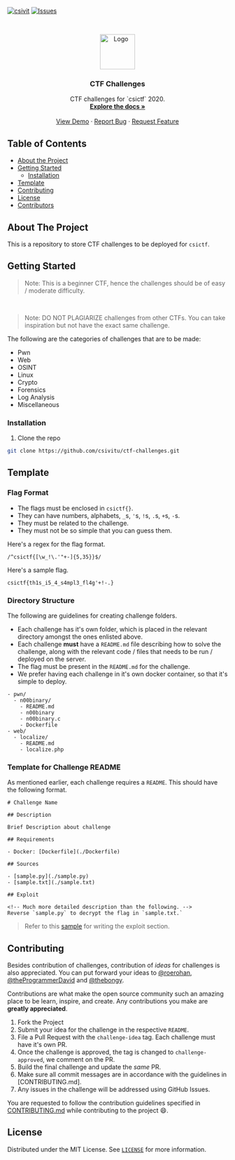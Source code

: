 [![csivit][csivitu-shield]][csivitu-url]
[![Issues][issues-shield]][issues-url]

<!-- PROJECT LOGO -->
<br />
<p align="center">
  <a href="https://github.com/csivitu">
    <img src="https://csivit.com/images/favicon.png" alt="Logo" width="80">
  </a>

  <h3 align="center">CTF Challenges</h3>

  <p align="center">
    CTF challenges for `csictf` 2020.
    <br />
    <a href="https://github.com/csivitu/ctf-challenges"><strong>Explore the docs »</strong></a>
    <br />
    <br />
    <a href="https://github.com/csivitu/ctf-challenges">View Demo</a>
    ·
    <a href="https://github.com/csivitu/ctf-challenges/issues">Report Bug</a>
    ·
    <a href="https://github.com/csivitu/ctf-challenges/issues">Request Feature</a>
  </p>
</p>



<!-- TABLE OF CONTENTS -->
## Table of Contents

* [About the Project](#about-the-project)
* [Getting Started](#getting-started)
  * [Installation](#installation)
* [Template](#Template)
* [Contributing](#contributing)
* [License](#license)
* [Contributors](#contributors-)



<!-- ABOUT THE PROJECT -->
## About The Project

This is a repository to store CTF challenges to be deployed for `csictf`.

<!-- GETTING STARTED -->
## Getting Started

> Note: This is a beginner CTF, hence the challenges should be of easy / moderate difficulty.
<br />

> Note: DO NOT PLAGIARIZE challenges from other CTFs. You can take inspiration but not have the exact same challenge.

The following are the categories of challenges that are to be made:

- Pwn
- Web
- OSINT
- Linux
- Crypto
- Forensics
- Log Analysis
- Miscellaneous

### Installation
 
1. Clone the repo
```sh
git clone https://github.com/csivitu/ctf-challenges.git
```

## Template

### Flag Format

- The flags must be enclosed in `csictf{}`.
- They can have numbers, alphabets, `_`s, `'`s, `!`s, `.`s, `+`s, `-`s.
- They must be related to the challenge.
- They must not be so simple that you can guess them.

Here's a regex for the flag format.

```
/^csictf{[\w_!\.'"+-]{5,35}}$/
```

Here's a sample flag.

```
csictf{th1s_i5_4_s4mpl3_fl4g'+!-.}
```

### Directory Structure

The following are guidelines for creating challenge folders.

- Each challenge has it's own folder, which is placed in the relevant directory amongst the ones enlisted above.
- Each challenge **must** have a `README.md` file describing how to solve the challenge, along with the relevant code / files that needs to be run / deployed on the server.
- The flag must be present in the `README.md` for the challenge.
- We prefer having each challenge in it's own docker container, so that it's simple to deploy.

```
- pwn/
  - n00binary/
    - README.md
    - n00binary
    - n00binary.c
    - Dockerfile
- web/
  - localize/
    - README.md
    - localize.php
```

### Template for Challenge README

As mentioned earlier, each challenge requires a `README`. This should have the following format.

```
# Challenge Name

## Description

Brief Description about challenge

## Requirements

- Docker: [Dockerfile](./Dockerfile)

## Sources

- [sample.py](./sample.py)
- [sample.txt](./sample.txt)

## Exploit

<!-- Much more detailed description than the following. -->
Reverse `sample.py` to decrypt the flag in `sample.txt.`
```

> Refer to this [sample](https://github.com/csivitu/CTF-Write-ups/tree/master/HSCTF%207/Binary%20Exploitation/boredom#exploitation) for writing the exploit section.

<!-- CONTRIBUTING -->
## Contributing

Besides contribution of challenges, contribution of *ideas* for challenges is also appreciated. You can put forward your ideas to [@roerohan](https://github.com/roerohan), [@theProgrammerDavid](https://github.com/theProgrammerDavid) and [@thebongy](https://github.com/thebongy).
<br />

Contributions are what make the open source community such an amazing place to be learn, inspire, and create. Any contributions you make are **greatly appreciated**.

1. Fork the Project
2. Submit your idea for the challenge in the respective `README`.
3. File a Pull Request with the `challenge-idea` tag. Each challenge must have it's own PR.
4. Once the challenge is approved, the tag is changed to `challenge-approved`, we comment on the PR.
5. Build the final challenge and update the *same* PR.
6. Make sure all commit messages are in accordance with the guidelines in [CONTRIBUTING.md].
7. Any issues in the challenge will be addressed using GitHub Issues.

You are requested to follow the contribution guidelines specified in [CONTRIBUTING.md](./CONTRIBUTING.md) while contributing to the project :smile:.

<!-- LICENSE -->
## License

Distributed under the MIT License. See [`LICENSE`](./LICENSE) for more information.


<!-- MARKDOWN LINKS & IMAGES -->
<!-- https://www.markdownguide.org/basic-syntax/#reference-style-links -->
[csivitu-shield]: https://img.shields.io/badge/csivitu-csivitu-blue
[csivitu-url]: https://csivit.com
[issues-shield]: https://img.shields.io/github/issues/othneildrew/Best-README-Template.svg?style=flat-square
[issues-url]: https://github.com/csivitu/repo/issues
